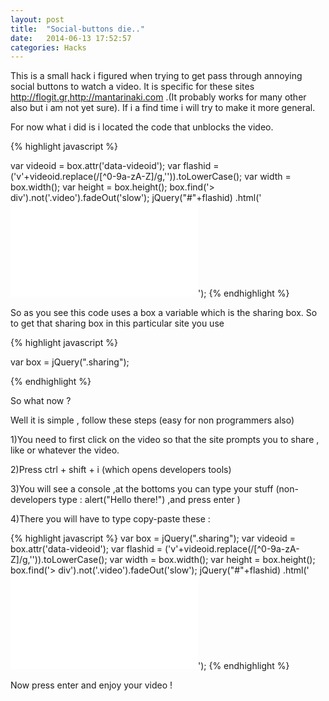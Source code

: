 ```yaml
---
layout: post
title:  "Social-buttons die.."
date:   2014-06-13 17:52:57
categories: Hacks
---
```

This is a small hack i figured when trying to get pass through annoying social buttons to watch a video.
It is specific for these sites http://flogit.gr,http://mantarinaki.com .(It probably works for many other also but i am not yet sure).
If i a find time i will try to make it more general.

For now what i did is i located the code that unblocks the video.

{% highlight javascript %}

var videoid = box.attr('data-videoid');
var flashid = ('v'+videoid.replace(/[^0-9a-zA-Z]/g,'')).toLowerCase();
var width = box.width();
var height = box.height();
box.find('> div').not('.video').fadeOut('slow');
jQuery("#"+flashid)
.html('<iframe width="'+width+'" height="'+height+'" src="//www.youtube.com/embed/'+videoid+'" frameborder="0" allowfullscreen></iframe>');
{% endhighlight %}


So as you see this code uses a box a variable which is the sharing box.
So to get that sharing box in this particular site you use


{% highlight javascript %}

var box = jQuery(".sharing");

{% endhighlight %}


So what now ?

Well it is simple , follow these steps (easy for non programmers also)

1)You need to first click on the video so that the site prompts you to share , like or whatever the video.

2)Press ctrl + shift + i (which opens developers tools) 

3)You will see a console ,at the bottoms you can type your stuff (non-developers type  : alert("Hello there!") ,and press enter  )

4)There you will have to type copy-paste these :

{% highlight javascript %}
var box = jQuery(".sharing");
var videoid = box.attr('data-videoid');
var flashid = ('v'+videoid.replace(/[^0-9a-zA-Z]/g,'')).toLowerCase();
var width = box.width();
var height = box.height();
box.find('> div').not('.video').fadeOut('slow');
jQuery("#"+flashid)
.html('<iframe width="'+width+'" height="'+height+'" src="//www.youtube.com/embed/'+videoid+'" frameborder="0" allowfullscreen></iframe>');
{% endhighlight %}

Now press enter and enjoy your video !

